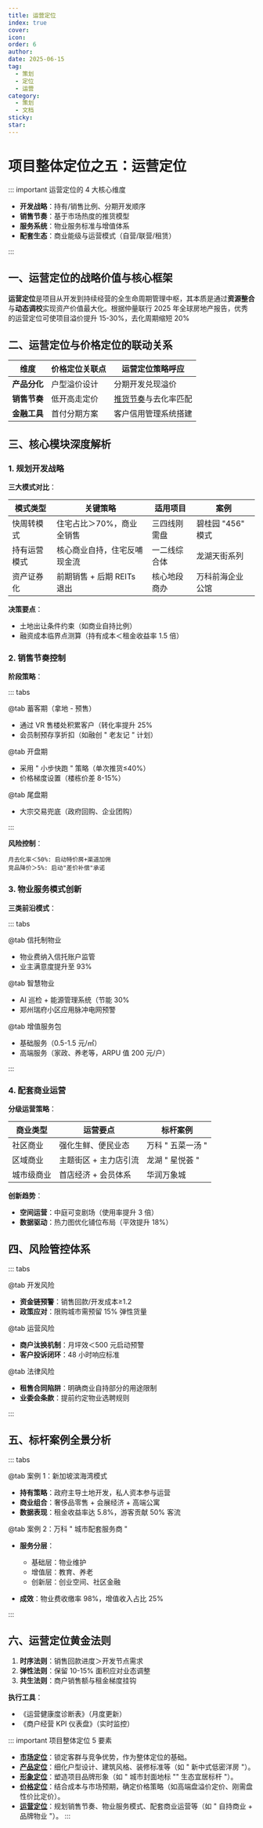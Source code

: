 ```yaml
---
title: 运营定位
index: true
cover: 
icon: 
order: 6
author: 
date: 2025-06-15
tag:
  - 策划
  - 定位
  - 运营
category:
  - 策划
  - 文档
sticky: 
star: 
---
```


# 项目整体定位之五：运营定位

::: important 运营定位的 4 大核心维度

- **开发战略**：持有/销售比例、分期开发顺序
- **销售节奏**：基于市场热度的推货模型
- **服务系统**：物业服务标准与增值体系
- **配套生态**：商业能级与运营模式（自营/联营/租赁）

:::

## 一、运营定位的战略价值与核心框架

**运营定位**是项目从开发到持续经营的全生命周期管理中枢，其本质是通过**资源整合**与**动态调校**实现资产价值最大化。根据仲量联行 2025 年全球房地产报告，优秀的运营定位可使项目溢价提升 15-30%，去化周期缩短 20%

## 二、运营定位与价格定位的联动关系

| 维度       | 价格定位关联点 | 运营定位策略呼应                          |
| -------- | ------- | --------------------------------- |
| **产品分化** | 户型溢价设计  | 分期开发兑现溢价                          |
| **销售节奏** | 低开高走定价  | [推货节奏](/guide/03-营销管理/推盘控制)与去化率匹配 |
| **金融工具** | 首付分期方案  | 客户信用管理系统搭建                        |

## 三、核心模块深度解析

### 1. 规划开发战略

**三大模式对比**：

| 模式类型   | 关键策略               | 适用项目   | 案例           |
| ------ | ------------------ | ------ | ------------ |
| 快周转模式  | 住宅占比＞70%，商业全销售     | 三四线刚需盘 | 碧桂园 "456" 模式 |
| 持有运营模式 | 核心商业自持，住宅反哺现金流     | 一二线综合体 | 龙湖天街系列       |
| 资产证券化  | 前期销售 + 后期 REITs 退出 | 核心地段商办 | 万科前海企业公馆     |

**决策要点**：

- 土地出让条件约束（如商业自持比例）
- 融资成本临界点测算（持有成本＜租金收益率 1.5 倍）

### 2. 销售节奏控制

**阶段策略**：

::: tabs

@tab 蓄客期（拿地 - 预售）

- 通过 VR 售楼处积累客户（转化率提升 25% 
- 会员制预存享折扣（如融创 " 老友记 " 计划）

@tab 开盘期

- 采用 " 小步快跑 " 策略（单次推货≤40%）
- 价格梯度设置（楼栋价差 8-15%） 

@tab 尾盘期

- 大宗交易兜底（政府回购、企业团购）

:::

**风险控制**：

```
月去化率＜50%: 启动特价房+渠道加佣
竞品降价＞5%: 启动"差价补偿"承诺
```

### 3. 物业服务模式创新

**三类前沿模式**：

::: tabs

@tab 信托制物业

- 物业费纳入信托账户监管
- 业主满意度提升至 93% 

@tab 智慧物业

- AI 巡检 + 能源管理系统（节能 30% 
- 郑州瑞府小区应用脉冲电网预警

@tab 增值服务包

- 基础服务（0.5-1.5 元/㎡）
- 高端服务（家政、养老等，ARPU 值 200 元/户）

:::

### 4. 配套商业运营

**分级运营策略**：

| 商业类型  | 运营要点         | 标杆案例        |
| ----- | ------------ | ----------- |
| 社区商业  | 强化生鲜、便民业态    | 万科 " 五菜一汤 " |
| 区域商业  | 主题街区 + 主力店引流 | 龙湖 " 星悦荟 "  |
| 城市级商业 | 首店经济 + 会员体系  | 华润万象城       |

**创新趋势**：

- **空间运营**：中庭可变剧场（使用率提升 3 倍）
- **数据驱动**：热力图优化铺位布局（平效提升 18%）

## 四、风险管控体系

::: tabs

@tab 开发风险

- **资金链预警**：销售回款/开发成本≥1.2
- **政策应对**：限购城市需预留 15% 弹性货量

@tab 运营风险

- **商户汰换机制**：月坪效＜500 元启动预警 
- **客户投诉闭环**：48 小时响应标准 

@tab 法律风险

- **租售合同陷阱**：明确商业自持部分的用途限制
- **业委会条款**：提前约定物业选聘规则 

:::

## 五、标杆案例全景分析

::: tabs

@tab 案例 1：新加坡滨海湾模式

- **持有策略**：政府主导土地开发，私人资本参与运营
- **商业组合**：奢侈品零售 + 会展经济 + 高端公寓
- **数据表现**：租金收益率达 5.8%，游客贡献 50% 客流

@tab 案例 2：万科 " 城市配套服务商 "

- **服务分层**：
	- 基础层：物业维护
	- 增值层：教育、养老
	- 创新层：创业空间、社区金融
	
- **成效**：物业费收缴率 98%，增值收入占比 25%

:::

## 六、运营定位黄金法则

1. **时序法则**：销售回款进度＞开发节点需求
2. **弹性法则**：保留 10-15% 面积应对业态调整
3. **共生法则**：商户销售额与租金梯度挂钩 

**执行工具**：

- 《运营健康度诊断表》（月度更新）
- 《商户经营 KPI 仪表盘》（实时监控）

::: important 项目整体定位 5 要素

- **[市场定位](/guide/04-策划专题/市场定位)**：锁定客群与竞争优势，作为整体定位的基础。
- **[产品定位](/guide/04-策划专题/产品定位)**：细化户型设计、建筑风格、装修标准等（如 " 新中式低密洋房 "）。
- **[形象定位](/guide/04-策划专题/形象定位)**：塑造项目品牌形象（如 " 城市封面地标 "" 生态宜居标杆 "）。
- **[价格定位](/guide/04-策划专题/价格定位)**：结合成本与市场预期，确定价格策略（如高端盘溢价定价、刚需盘性价比定价）。
- **[运营定位](/guide/04-策划专题/运营定位)**：规划销售节奏、物业服务模式、配套商业运营等（如 " 自持商业 + 品牌物业 "）。
:::
